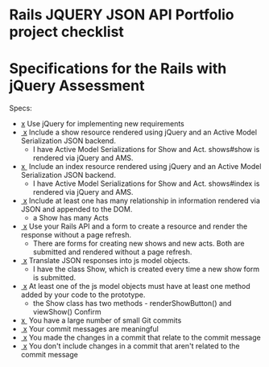 # Rails JQUERY JSON API Portfolio project checklist
# Specifications for the Rails with jQuery Assessment

Specs:
- [x](#) Use jQuery for implementing new requirements
- [ x](#) Include a show resource rendered using jQuery and an Active Model Serialization JSON backend.
	- I have Active Model Serializations for Show and Act.  shows#show is rendered via jQuery and AMS.
- [x ](#) Include an index resource rendered using jQuery and an Active Model Serialization JSON backend.
	- I have Active Model Serializations for Show and Act. shows#index is rendered via jQuery and AMS.
- [ x](#) Include at least one has many relationship in information rendered via JSON and appended to the DOM.
	- a Show has many Acts
- [ x](#) Use your Rails API and a form to create a resource and render the response without a page refresh.
	- There are forms for creating new shows and new acts.  Both are submitted and rendered without a page refresh.
- [ x](#) Translate JSON responses into js model objects.
	- I have the class Show, which is created every time a new show form is submitted.
- [ x](#) At least one of the js model objects must have at least one method added by your code to the prototype.
	- the Show class has two methods - renderShowButton() and viewShow()
Confirm
- [x ](#) You have a large number of small Git commits
- [ x](#) Your commit messages are meaningful
- [ x](#) You made the changes in a commit that relate to the commit message
- [ x](#) You don't include changes in a commit that aren't related to the commit message
